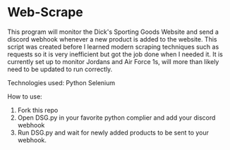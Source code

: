 # Web-Scrape
This program will monitor the Dick's Sporting Goods Website and send a discord webhook whenever a new product is added to the website.
This script was created before I learned modern scraping techniques such as requests so it is very inefficient but got the job done when I needed it. It is currently set up to monitor Jordans and Air Force 1s, will more than likely need to be updated to run correctly.

Technologies used:
Python
Selenium

How to use:
1. Fork this repo
2. Open DSG.py in your favorite python complier and add your discord webhook
3. Run DSG.py and wait for newly added products to be sent to your webhook. 

